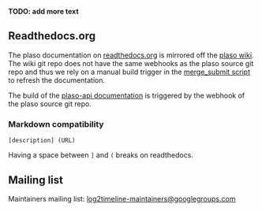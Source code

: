 **TODO: add more text**

## Readthedocs.org
The plaso documentation on [readthedocs.org](https://readthedocs.org/projects/plaso/) is mirrored off the [plaso wiki](https://github.com/log2timeline/plaso/wiki). The wiki git repo does not have the same webhooks as the plaso source git repo and thus we rely on a manual build trigger in the [merge_submit script](https://github.com/log2timeline/plaso/blob/master/utils/merge_submit.sh) to refresh the documentation.

The build of the [plaso-api documentation](https://readthedocs.org/projects/plaso-api/) is triggered by the webhook of the plaso source git repo.

### Markdown compatibility
```
[description] (URL)
```
Having a space between `]` and `(` breaks on readthedocs.

## Mailing list
Maintainers mailing list: log2timeline-maintainers@googlegroups.com
